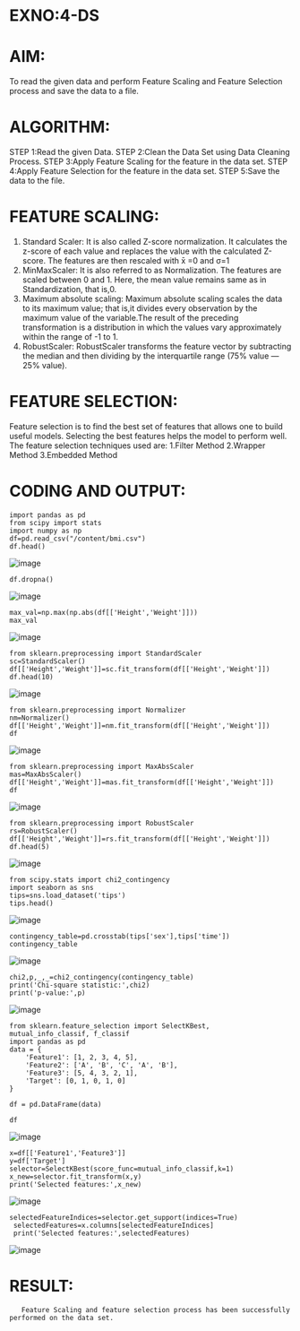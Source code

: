 # EXNO:4-DS
# AIM:
To read the given data and perform Feature Scaling and Feature Selection process and save the
data to a file.

# ALGORITHM:
STEP 1:Read the given Data.
STEP 2:Clean the Data Set using Data Cleaning Process.
STEP 3:Apply Feature Scaling for the feature in the data set.
STEP 4:Apply Feature Selection for the feature in the data set.
STEP 5:Save the data to the file.

# FEATURE SCALING:
1. Standard Scaler: It is also called Z-score normalization. It calculates the z-score of each value and replaces the value with the calculated Z-score. The features are then rescaled with x̄ =0 and σ=1
2. MinMaxScaler: It is also referred to as Normalization. The features are scaled between 0 and 1. Here, the mean value remains same as in Standardization, that is,0.
3. Maximum absolute scaling: Maximum absolute scaling scales the data to its maximum value; that is,it divides every observation by the maximum value of the variable.The result of the preceding transformation is a distribution in which the values vary approximately within the range of -1 to 1.
4. RobustScaler: RobustScaler transforms the feature vector by subtracting the median and then dividing by the interquartile range (75% value — 25% value).

# FEATURE SELECTION:
Feature selection is to find the best set of features that allows one to build useful models. Selecting the best features helps the model to perform well.
The feature selection techniques used are:
1.Filter Method
2.Wrapper Method
3.Embedded Method

# CODING AND OUTPUT:
```
import pandas as pd
from scipy import stats
import numpy as np
df=pd.read_csv("/content/bmi.csv")
df.head()
```
![image](https://github.com/user-attachments/assets/666b79e5-b3be-4d6e-8f2b-9f91a79cb938)
```
df.dropna()
```
![image](https://github.com/user-attachments/assets/6edfa8a8-ac2c-49ea-9f51-b670a6424ecf)
```
max_val=np.max(np.abs(df[['Height','Weight']]))
max_val
```
![image](https://github.com/user-attachments/assets/017f8126-de8e-4f5c-be2f-8e473ca8f2c0)
```
from sklearn.preprocessing import StandardScaler
sc=StandardScaler()
df[['Height','Weight']]=sc.fit_transform(df[['Height','Weight']])
df.head(10)
```
![image](https://github.com/user-attachments/assets/008bddab-6e80-412b-b966-07380ca2366c)
```
from sklearn.preprocessing import Normalizer
nm=Normalizer()
df[['Height','Weight']]=nm.fit_transform(df[['Height','Weight']])
df
```
![image](https://github.com/user-attachments/assets/2c4208ae-2d26-476d-98fb-a06cf9ae94ab)
```
from sklearn.preprocessing import MaxAbsScaler
mas=MaxAbsScaler()
df[['Height','Weight']]=mas.fit_transform(df[['Height','Weight']])
df
```
![image](https://github.com/user-attachments/assets/d96dfde1-c7f1-460a-a628-fccef65bd4ad)
```
from sklearn.preprocessing import RobustScaler
rs=RobustScaler()
df[['Height','Weight']]=rs.fit_transform(df[['Height','Weight']])
df.head(5)
```
![image](https://github.com/user-attachments/assets/34210956-dbb2-4fac-a5cd-b87b521bd867)
```
from scipy.stats import chi2_contingency
import seaborn as sns
tips=sns.load_dataset('tips')
tips.head()
```
![image](https://github.com/user-attachments/assets/ddd6f829-028b-47dd-b5a9-eb9bf9472690)
```
contingency_table=pd.crosstab(tips['sex'],tips['time'])
contingency_table
```
![image](https://github.com/user-attachments/assets/1fc19d8e-7934-458a-b8de-595d096b126e)
```
chi2,p,_,_=chi2_contingency(contingency_table)
print('Chi-square statistic:',chi2)
print('p-value:',p)
```
![image](https://github.com/user-attachments/assets/0fe7a457-ab47-4746-8b6a-8fd7be0e126d)
```
from sklearn.feature_selection import SelectKBest, mutual_info_classif, f_classif
import pandas as pd
data = {
    'Feature1': [1, 2, 3, 4, 5],
    'Feature2': ['A', 'B', 'C', 'A', 'B'],
    'Feature3': [5, 4, 3, 2, 1],
    'Target': [0, 1, 0, 1, 0]
}

df = pd.DataFrame(data)

df
```
![image](https://github.com/user-attachments/assets/4c62059b-f167-48d3-be0e-645937b81ad1)
```
x=df[['Feature1','Feature3']]
y=df['Target']
selector=SelectKBest(score_func=mutual_info_classif,k=1)
x_new=selector.fit_transform(x,y)
print('Selected features:',x_new)
```
![image](https://github.com/user-attachments/assets/7ee7d7e8-baa0-4ebc-9517-c0f1ebdb5e4e)
```
selectedFeatureIndices=selector.get_support(indices=True)
 selectedFeatures=x.columns[selectedFeatureIndices]
 print('Selected features:',selectedFeatures)
```
![image](https://github.com/user-attachments/assets/1f3b51ea-3d41-485a-9f9e-d63697e11f43)

# RESULT:
       Feature Scaling and feature selection process has been successfully performed on the data set.

